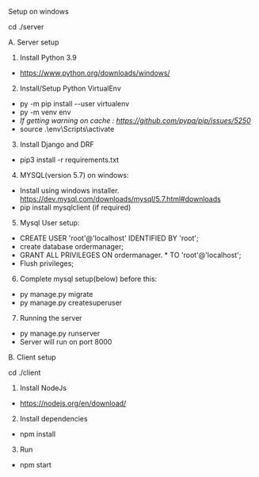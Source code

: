 Setup on windows

cd ./server

A. Server setup

1. Install Python 3.9
  * https://www.python.org/downloads/windows/

2. Install/Setup Python VirtualEnv
  * py -m pip install --user virtualenv
  * py -m venv env
  * _If getting warning on cache : https://github.com/pypa/pip/issues/5250_
  * source .\env\Scripts\activate

3. Install Django and DRF
  * pip3 install -r requirements.txt

4. MYSQL(version 5.7) on windows:
  * Install using windows installer. https://dev.mysql.com/downloads/mysql/5.7.html#downloads
  * pip install mysqlclient (if required)

5. Mysql User setup:
  * CREATE USER 'root'@'localhost' IDENTIFIED BY 'root';
  * create database ordermanager;
  * GRANT ALL PRIVILEGES ON ordermanager. * TO 'root'@'localhost';
  * Flush privileges;

6. Complete mysql setup(below) before this:
  * py manage.py migrate
  * py manage.py createsuperuser

7. Running the server
  * py manage.py runserver 
  * Server will run on port 8000

B. Client setup

cd ./client
1. Install NodeJs
 * https://nodejs.org/en/download/

2. Install dependencies
  * npm install

3. Run
  * npm start